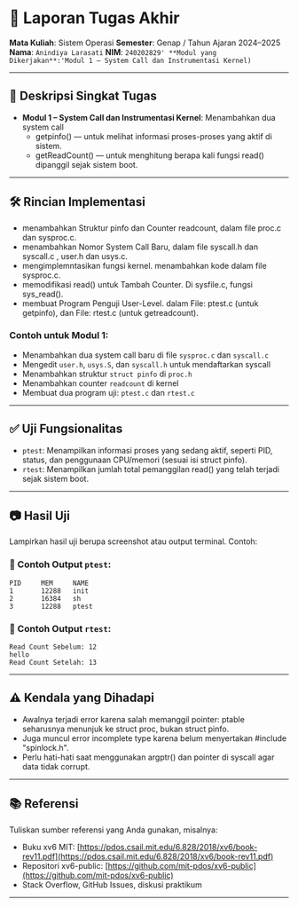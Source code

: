 # 📝 Laporan Tugas Akhir

**Mata Kuliah**: Sistem Operasi
**Semester**: Genap / Tahun Ajaran 2024–2025
**Nama**: `Anindiya Larasati`
**NIM**: `240202829'
**Modul yang Dikerjakan**:'Modul 1 – System Call dan Instrumentasi Kernel)`

---

## 📌 Deskripsi Singkat Tugas

* **Modul 1 – System Call dan Instrumentasi Kernel**:
  Menambahkan dua system call
  - getpinfo() — untuk melihat informasi proses-proses yang aktif di sistem.
  - getReadCount() — untuk menghitung berapa kali fungsi read() dipanggil sejak sistem boot.
---

## 🛠️ Rincian Implementasi

- menambahkan Struktur pinfo dan Counter readcount, dalam file proc.c dan sysproc.c.
- menambahkan Nomor System Call Baru, dalam file syscall.h dan syscall.c , user.h dan usys.c.
- mengimplemntasikan fungsi kernel. menambahkan kode dalam file sysproc.c.
- memodifikasi read() untuk Tambah Counter. Di sysfile.c, fungsi sys_read().
- membuat Program Penguji User-Level. dalam File: ptest.c (untuk getpinfo), dan File: rtest.c (untuk getreadcount).

### Contoh untuk Modul 1:

* Menambahkan dua system call baru di file `sysproc.c` dan `syscall.c`
* Mengedit `user.h`, `usys.S`, dan `syscall.h` untuk mendaftarkan syscall
* Menambahkan struktur `struct pinfo` di `proc.h`
* Menambahkan counter `readcount` di kernel
* Membuat dua program uji: `ptest.c` dan `rtest.c`
---

## ✅ Uji Fungsionalitas

* `ptest`: Menampilkan informasi proses yang sedang aktif, seperti PID, status, dan penggunaan CPU/memori (sesuai isi struct pinfo).
* `rtest`: Menampilkan jumlah total pemanggilan read() yang telah terjadi sejak sistem boot.
---

## 📷 Hasil Uji

Lampirkan hasil uji berupa screenshot atau output terminal. Contoh:

### 📍 Contoh Output `ptest`:

```
PID     MEM     NAME
1       12288   init
2       16384   sh
3       12288   ptest
```

### 📍 Contoh Output `rtest`:

```
Read Count Sebelum: 12
hello
Read Count Setelah: 13
```

---

## ⚠️ Kendala yang Dihadapi

 * Awalnya terjadi error karena salah memanggil pointer: ptable seharusnya menunjuk ke struct proc, bukan struct pinfo.
 * Juga muncul error incomplete type karena belum menyertakan #include "spinlock.h".
 * Perlu hati-hati saat menggunakan argptr() dan pointer di syscall agar data tidak corrupt.

---

## 📚 Referensi

Tuliskan sumber referensi yang Anda gunakan, misalnya:

* Buku xv6 MIT: [https://pdos.csail.mit.edu/6.828/2018/xv6/book-rev11.pdf](https://pdos.csail.mit.edu/6.828/2018/xv6/book-rev11.pdf)
* Repositori xv6-public: [https://github.com/mit-pdos/xv6-public](https://github.com/mit-pdos/xv6-public)
* Stack Overflow, GitHub Issues, diskusi praktikum

---

